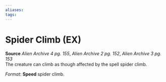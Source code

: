 ```yaml
---
aliases: 
tags: 
---
```


# Spider Climb (EX)

**Source** _Alien Archive 4 pg. 155_, _Alien Archive 2 pg. 152_, _Alien Archive 3 pg. 153_  
The creature can climb as though affected by the spell spider climb.

_Format_: **Speed** spider climb.
